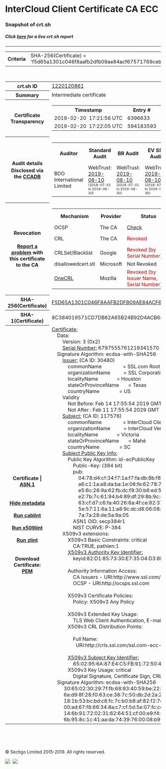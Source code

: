 # InterCloud Client Certificate CA ECC
### Snapshot of crt.sh
##### Click [here](https://crt.sh/?q=F5D65A1301C046F8AAFB2DFB09AE84ACF67571769CEB62B9B676F3688BEB28F1) for a live crt.sh report

---
<!DOCTYPE HTML PUBLIC "-//W3C//DTD HTML 4.0 Transitional//EN">
<HTML>

<BODY>

<TABLE>
  <TR>
    <TH class="outer">Criteria</TH>
    <TD class="outer">SHA-256(Certificate) = 'f5d65a1301c046f8aafb2dfb09ae84acf67571769ceb62b9b676f3688beb28f1'</TD>
  </TR>
</TABLE>
<BR>
<TABLE>
  <TR>
    <TH class="outer">crt.sh ID</TH>
    <TD class="outer"><A href="?id=1220120861">1220120861</A></TD>
  </TR>
  <TR>
    <TH class="outer">Summary</TH>
    <TD class="outer">Intermediate certificate</TD>
  </TR>
  <TR>
    <TH class="outer">Certificate<BR>Transparency</TH>
    <TD class="outer">
<TABLE class="options" style="margin-left:0px">
  <TR>
    <TH>Timestamp</TH>
    <TH>Entry #</TH>
    <TH>Log Operator</TH>
    <TH>Log URL</TH>
  </TR>
  <TR>
    <TD>2019-02-20&nbsp; <FONT class="small">17:21:56 UTC</FONT></TD>
    <TD>6396633</TD>
    <TD>Sectigo</TD>
    <TD>https://dodo.ct.comodo.com</TD>
  </TR>
  <TR>
    <TD>2019-02-20&nbsp; <FONT class="small">17:22:05 UTC</FONT></TD>
    <TD>594183593</TD>
    <TD>Google</TD>
    <TD>https://ct.googleapis.com/rocketeer</TD>
  </TR>
</TABLE>
    </TD>
  </TR>
  <TR>
    <TH class="outer">Audit details<BR>
      <DIV class="small" style="padding-top:3px">Disclosed via the
        <A href="//ccadb-public.secure.force.com/mozilla/PublicAllIntermediateCerts" target="_blank">CCADB</A></DIV>
    </TH>
    <TD class="outer">
<TABLE class="options" style="margin-left:0px">
  <TR>
    <TH>Auditor</TH>
    <TH>Standard Audit</TH>
    <TH>BR Audit</TH>
    <TH>EV SSL Audit</TH>
    <TH>Documents</TH>
    <TH>CCADB</TH>
    <TH>Root Owner / Certificate</TH>
  </TR>
  <TR>
    <TD style="vertical-align:middle">BDO International Limited</TD>
    <TD>WebTrust:
      <A href="https://www.cpacanada.ca/generichandlers/CPACHandler.ashx?attachmentid=233834" target="_blank">2019-08-10</A>
      <BR><FONT style="font-size:8pt">(2018-07-01 to 2019-06-30)</FONT></TD>
    <TD>WebTrust:
      <A href="https://www.cpacanada.ca/generichandlers/CPACHandler.ashx?attachmentid=233835" target="_blank">2019-08-10</A>
      <BR><FONT style="font-size:8pt">(2018-07-01 to 2019-06-30)</FONT></TD>
    <TD>WebTrust:
      <A href="https://www.cpacanada.ca/generichandlers/CPACHandler.ashx?attachmentid=233836" target="_blank">2019-08-10</A>
      <BR><FONT style="font-size:8pt">(2018-07-01 to 2019-06-30)</FONT></TD>
    <TD>
      <A href="https://www.ssl.com/app/uploads/2019/06/SSLcom_CP_CPS_Version_1_6.pdf" target="blank">CP</A>
      <A href="https://www.ssl.com/app/uploads/2019/06/SSLcom_CP_CPS_Version_1_6.pdf" target="blank">CPS</A>
    </TD>
    <TD><A href="//ccadb.force.com/0011J00001MXQEQQA5" target="_blank">0011J00001MXQEQQA5</A></TD>
    <TD><A href="/?id=36499472">SSL.com</A></TD>
  </TR>
</TABLE>
    </TD>
  </TR>
  <TR>
    <TH class="outer">Revocation<BR><BR>
      <DIV class="small" style="padding-top:3px"><A href="?id=1220120861&opt=problemreporting">Report a problem</A> with<BR>this certificate to the CA</DIV></TH>
    <TD class="outer">
      <TABLE class="options" style="margin-left:0px">
        <TR>
          <TH>Mechanism</TH>
          <TH>Provider</TH>
          <TH>Status</TH>
          <TH>Revocation Date</TH>
          <TH>Last Observed in CRL</TH>
          <TH>Last Checked <SPAN style="color:#CC0000;vertical-align:middle;font-size:70%;font-weight:normal">(Error)</SPAN></TH>
        </TR>
        <TR>
          <TD>OCSP</TD>
          <TD>The CA</TD>
          <TD><A href="?id=1220120861&opt=ocsp">Check</A></TD>
          <TD><SPAN style="color:#888888">?</SPAN></TD>
          <TD><SPAN style="color:#888888">n/a</SPAN></TD>
          <TD><SPAN style="color:#888888">?</SPAN></TD>
        </TR>
        <TR>
          <TD>CRL</TD>
          <TD>The CA</TD>
          <TD><SPAN style="color:#CC0000">Revoked</SPAN></TD><TD>2019-03-07&nbsp; <FONT class="small">19:36:24 UTC</FONT></TD><TD>2019-05-21&nbsp; <FONT class="small">12:23:18 UTC</FONT></TD><TD>2019-12-04&nbsp; <FONT class="small">19:12:16 UTC</FONT></TD>
        </TR>
        <TR>
          <TD>CRLSet/Blacklist</TD>
          <TD>Google</TD>
          <TD><SPAN style="color:#CC0000">Revoked [by Serial Number]</SPAN></TD>
          <TD><SPAN style="color:#888888">n/a</SPAN></TD>
          <TD><SPAN style="color:#888888">n/a</SPAN></TD>
          <TD><SPAN style="color:#888888">n/a</SPAN></TD>
        </TR>
        <TR>
          <TD>disallowedcert.stl</TD>
          <TD>Microsoft</TD>
          <TD>Not Revoked</TD>
          <TD><SPAN style="color:#888888">n/a</SPAN></TD>
          <TD><SPAN style="color:#888888">n/a</SPAN></TD>
          <TD><SPAN style="color:#888888">n/a</SPAN></TD>
        </TR>
        <TR>
          <TD><A href="/mozilla-onecrl" target="_blank">OneCRL</A></TD>
          <TD>Mozilla</TD>
          <TD><SPAN style="color:#CC0000">Revoked [by Issuer Name, Serial Number]</SPAN></TD><TD><SPAN style="color:#888888">Unknown</SPAN></TD>
          <TD><SPAN style="color:#888888">n/a</SPAN></TD>
          <TD><SPAN style="color:#888888">n/a</SPAN></TD>
        </TR>
      </TABLE>
    </TD>
  </TR>
  <TR>
    <TH class="outer">SHA-256(Certificate)</TH>
    <TD class="outer"><A href="//censys.io/certificates/f5d65a1301c046f8aafb2dfb09ae84acf67571769ceb62b9b676f3688beb28f1">F5D65A1301C046F8AAFB2DFB09AE84ACF67571769CEB62B9B676F3688BEB28F1</A></TD>
  </TR>
  <TR>
    <TH class="outer">SHA-1(Certificate)</TH>
    <TD class="outer">8C384019571CD7DB62A65B24B92D4ACB68A55CF7</TD>
  </TR>
  <TR>
    <TH class="outer">Certificate | <A href="?asn1=1220120861">ASN.1</A>
      <SPAN class="small"><BR>
      <BR><BR><A href="?id=1220120861&opt=nometadata">Hide metadata</A>
      <BR><BR><A href="?id=1220120861&opt=cablint">Run cablint</A>
      <BR><BR><A href="?id=1220120861&opt=x509lint">Run x509lint</A>
      <BR><BR><A href="?id=1220120861&opt=zlint">Run zlint</A>
      <BR><BR><BR>Download Certificate: <A href="?d=1220120861">PEM</A>
      </SPAN>
    </TH>
    <TD class="text"><A href="?d=1220120861">Certificate:</A><BR>&nbsp;&nbsp;&nbsp;&nbsp;Data:<BR>&nbsp;&nbsp;&nbsp;&nbsp;&nbsp;&nbsp;&nbsp;&nbsp;Version:&nbsp;3&nbsp;(0x2)<BR>&nbsp;&nbsp;&nbsp;&nbsp;&nbsp;&nbsp;&nbsp;&nbsp;<A href="?serial=5e55c4f328638d02">Serial&nbsp;Number:</A>&nbsp;6797555761219341570&nbsp;(0x5e55c4f328638d02)<BR>&nbsp;&nbsp;&nbsp;&nbsp;Signature&nbsp;Algorithm:&nbsp;ecdsa-with-SHA256<BR>&nbsp;&nbsp;&nbsp;&nbsp;&nbsp;&nbsp;&nbsp;&nbsp;<A href="?caid=30480">Issuer:</A> <SPAN class="small">(CA ID: 30480)</SPAN><BR>&nbsp;&nbsp;&nbsp;&nbsp;&nbsp;&nbsp;&nbsp;&nbsp;&nbsp;&nbsp;&nbsp;&nbsp;commonName&nbsp;&nbsp;&nbsp;&nbsp;&nbsp;&nbsp;&nbsp;&nbsp;&nbsp;&nbsp;&nbsp;&nbsp;&nbsp;&nbsp;&nbsp;&nbsp;=&nbsp;SSL.com&nbsp;Root&nbsp;Certification&nbsp;Authority&nbsp;ECC<BR>&nbsp;&nbsp;&nbsp;&nbsp;&nbsp;&nbsp;&nbsp;&nbsp;&nbsp;&nbsp;&nbsp;&nbsp;organizationName&nbsp;&nbsp;&nbsp;&nbsp;&nbsp;&nbsp;&nbsp;&nbsp;&nbsp;&nbsp;=&nbsp;SSL&nbsp;Corporation<BR>&nbsp;&nbsp;&nbsp;&nbsp;&nbsp;&nbsp;&nbsp;&nbsp;&nbsp;&nbsp;&nbsp;&nbsp;localityName&nbsp;&nbsp;&nbsp;&nbsp;&nbsp;&nbsp;&nbsp;&nbsp;&nbsp;&nbsp;&nbsp;&nbsp;&nbsp;&nbsp;=&nbsp;Houston<BR>&nbsp;&nbsp;&nbsp;&nbsp;&nbsp;&nbsp;&nbsp;&nbsp;&nbsp;&nbsp;&nbsp;&nbsp;stateOrProvinceName&nbsp;&nbsp;&nbsp;&nbsp;&nbsp;&nbsp;&nbsp;=&nbsp;Texas<BR>&nbsp;&nbsp;&nbsp;&nbsp;&nbsp;&nbsp;&nbsp;&nbsp;&nbsp;&nbsp;&nbsp;&nbsp;countryName&nbsp;&nbsp;&nbsp;&nbsp;&nbsp;&nbsp;&nbsp;&nbsp;&nbsp;&nbsp;&nbsp;&nbsp;&nbsp;&nbsp;&nbsp;=&nbsp;US<BR>&nbsp;&nbsp;&nbsp;&nbsp;&nbsp;&nbsp;&nbsp;&nbsp;Validity<BR>&nbsp;&nbsp;&nbsp;&nbsp;&nbsp;&nbsp;&nbsp;&nbsp;&nbsp;&nbsp;&nbsp;&nbsp;Not&nbsp;Before:&nbsp;Feb&nbsp;14&nbsp;17:55:54&nbsp;2019&nbsp;GMT<BR>&nbsp;&nbsp;&nbsp;&nbsp;&nbsp;&nbsp;&nbsp;&nbsp;&nbsp;&nbsp;&nbsp;&nbsp;Not&nbsp;After&nbsp;:&nbsp;Feb&nbsp;11&nbsp;17:55:54&nbsp;2029&nbsp;GMT<BR>&nbsp;&nbsp;&nbsp;&nbsp;&nbsp;&nbsp;&nbsp;&nbsp;<A href="?caid=117576">Subject:</A> <SPAN class="small">(CA ID: 117576)</SPAN><BR>&nbsp;&nbsp;&nbsp;&nbsp;&nbsp;&nbsp;&nbsp;&nbsp;&nbsp;&nbsp;&nbsp;&nbsp;commonName&nbsp;&nbsp;&nbsp;&nbsp;&nbsp;&nbsp;&nbsp;&nbsp;&nbsp;&nbsp;&nbsp;&nbsp;&nbsp;&nbsp;&nbsp;&nbsp;=&nbsp;InterCloud&nbsp;Client&nbsp;Certificate&nbsp;CA&nbsp;ECC<BR>&nbsp;&nbsp;&nbsp;&nbsp;&nbsp;&nbsp;&nbsp;&nbsp;&nbsp;&nbsp;&nbsp;&nbsp;organizationName&nbsp;&nbsp;&nbsp;&nbsp;&nbsp;&nbsp;&nbsp;&nbsp;&nbsp;&nbsp;=&nbsp;InterCloud&nbsp;Ventures&nbsp;Inc<BR>&nbsp;&nbsp;&nbsp;&nbsp;&nbsp;&nbsp;&nbsp;&nbsp;&nbsp;&nbsp;&nbsp;&nbsp;localityName&nbsp;&nbsp;&nbsp;&nbsp;&nbsp;&nbsp;&nbsp;&nbsp;&nbsp;&nbsp;&nbsp;&nbsp;&nbsp;&nbsp;=&nbsp;Victoria<BR>&nbsp;&nbsp;&nbsp;&nbsp;&nbsp;&nbsp;&nbsp;&nbsp;&nbsp;&nbsp;&nbsp;&nbsp;stateOrProvinceName&nbsp;&nbsp;&nbsp;&nbsp;&nbsp;&nbsp;&nbsp;=&nbsp;Mahé<BR>&nbsp;&nbsp;&nbsp;&nbsp;&nbsp;&nbsp;&nbsp;&nbsp;&nbsp;&nbsp;&nbsp;&nbsp;countryName&nbsp;&nbsp;&nbsp;&nbsp;&nbsp;&nbsp;&nbsp;&nbsp;&nbsp;&nbsp;&nbsp;&nbsp;&nbsp;&nbsp;&nbsp;=&nbsp;SC<BR>&nbsp;&nbsp;&nbsp;&nbsp;&nbsp;&nbsp;&nbsp;&nbsp;<A href="?spkisha256=0f7233e0951129a4d181c050b89e6e1b14de48f9373672e09a55cbdd6167dcb6">Subject&nbsp;Public&nbsp;Key&nbsp;Info:</A><BR>&nbsp;&nbsp;&nbsp;&nbsp;&nbsp;&nbsp;&nbsp;&nbsp;&nbsp;&nbsp;&nbsp;&nbsp;Public&nbsp;Key&nbsp;Algorithm:&nbsp;id-ecPublicKey<BR>&nbsp;&nbsp;&nbsp;&nbsp;&nbsp;&nbsp;&nbsp;&nbsp;&nbsp;&nbsp;&nbsp;&nbsp;&nbsp;&nbsp;&nbsp;&nbsp;Public-Key:&nbsp;(384&nbsp;bit)<BR>&nbsp;&nbsp;&nbsp;&nbsp;&nbsp;&nbsp;&nbsp;&nbsp;&nbsp;&nbsp;&nbsp;&nbsp;&nbsp;&nbsp;&nbsp;&nbsp;pub:&nbsp;<BR>&nbsp;&nbsp;&nbsp;&nbsp;&nbsp;&nbsp;&nbsp;&nbsp;&nbsp;&nbsp;&nbsp;&nbsp;&nbsp;&nbsp;&nbsp;&nbsp;&nbsp;&nbsp;&nbsp;&nbsp;04:78:d4:cf:34:f7:1a:f7:fa:db:8b:f8:c7:a8:d6:<BR>&nbsp;&nbsp;&nbsp;&nbsp;&nbsp;&nbsp;&nbsp;&nbsp;&nbsp;&nbsp;&nbsp;&nbsp;&nbsp;&nbsp;&nbsp;&nbsp;&nbsp;&nbsp;&nbsp;&nbsp;a6:c1:1a:a8:da:ba:1e:08:fe:62:78:7a:fd:88:81:<BR>&nbsp;&nbsp;&nbsp;&nbsp;&nbsp;&nbsp;&nbsp;&nbsp;&nbsp;&nbsp;&nbsp;&nbsp;&nbsp;&nbsp;&nbsp;&nbsp;&nbsp;&nbsp;&nbsp;&nbsp;e5:6c:26:9a:62:fb:dc:f9:30:b6:ed:57:00:0c:eb:<BR>&nbsp;&nbsp;&nbsp;&nbsp;&nbsp;&nbsp;&nbsp;&nbsp;&nbsp;&nbsp;&nbsp;&nbsp;&nbsp;&nbsp;&nbsp;&nbsp;&nbsp;&nbsp;&nbsp;&nbsp;e2:7b:7c:61:94:b4:89:df:29:8b:9c:8b:d8:a0:a0:<BR>&nbsp;&nbsp;&nbsp;&nbsp;&nbsp;&nbsp;&nbsp;&nbsp;&nbsp;&nbsp;&nbsp;&nbsp;&nbsp;&nbsp;&nbsp;&nbsp;&nbsp;&nbsp;&nbsp;&nbsp;63:cf:d7:c6:fa:40:26:6a:4f:ce:82:37:08:28:eb:<BR>&nbsp;&nbsp;&nbsp;&nbsp;&nbsp;&nbsp;&nbsp;&nbsp;&nbsp;&nbsp;&nbsp;&nbsp;&nbsp;&nbsp;&nbsp;&nbsp;&nbsp;&nbsp;&nbsp;&nbsp;5e:57:11:6a:11:a8:9c:dc:d8:06:08:ab:c2:37:07:<BR>&nbsp;&nbsp;&nbsp;&nbsp;&nbsp;&nbsp;&nbsp;&nbsp;&nbsp;&nbsp;&nbsp;&nbsp;&nbsp;&nbsp;&nbsp;&nbsp;&nbsp;&nbsp;&nbsp;&nbsp;7a:7a:28:de:5a:9a:05<BR>&nbsp;&nbsp;&nbsp;&nbsp;&nbsp;&nbsp;&nbsp;&nbsp;&nbsp;&nbsp;&nbsp;&nbsp;&nbsp;&nbsp;&nbsp;&nbsp;ASN1&nbsp;OID:&nbsp;secp384r1<BR>&nbsp;&nbsp;&nbsp;&nbsp;&nbsp;&nbsp;&nbsp;&nbsp;&nbsp;&nbsp;&nbsp;&nbsp;&nbsp;&nbsp;&nbsp;&nbsp;NIST&nbsp;CURVE:&nbsp;P-384<BR>&nbsp;&nbsp;&nbsp;&nbsp;&nbsp;&nbsp;&nbsp;&nbsp;X509v3&nbsp;extensions:<BR>&nbsp;&nbsp;&nbsp;&nbsp;&nbsp;&nbsp;&nbsp;&nbsp;&nbsp;&nbsp;&nbsp;&nbsp;X509v3&nbsp;Basic&nbsp;Constraints:&nbsp;critical<BR>&nbsp;&nbsp;&nbsp;&nbsp;&nbsp;&nbsp;&nbsp;&nbsp;&nbsp;&nbsp;&nbsp;&nbsp;&nbsp;&nbsp;&nbsp;&nbsp;CA:TRUE,&nbsp;pathlen:1<BR>&nbsp;&nbsp;&nbsp;&nbsp;&nbsp;&nbsp;&nbsp;&nbsp;&nbsp;&nbsp;&nbsp;&nbsp;<A href="?ski=82d1857330e73504d38e0292fbe5a4d1c421e8cd">X509v3&nbsp;Authority&nbsp;Key&nbsp;Identifier:</A><BR>&nbsp;&nbsp;&nbsp;&nbsp;&nbsp;&nbsp;&nbsp;&nbsp;&nbsp;&nbsp;&nbsp;&nbsp;&nbsp;&nbsp;&nbsp;&nbsp;keyid:82:D1:85:73:30:E7:35:04:D3:8E:02:92:FB:E5:A4:D1:C4:21:E8:CD<BR><BR>&nbsp;&nbsp;&nbsp;&nbsp;&nbsp;&nbsp;&nbsp;&nbsp;&nbsp;&nbsp;&nbsp;&nbsp;Authority&nbsp;Information&nbsp;Access:&nbsp;<BR>&nbsp;&nbsp;&nbsp;&nbsp;&nbsp;&nbsp;&nbsp;&nbsp;&nbsp;&nbsp;&nbsp;&nbsp;&nbsp;&nbsp;&nbsp;&nbsp;CA&nbsp;Issuers&nbsp;-&nbsp;URI:http://www.ssl.com/repository/SSLcom-RootCA-ECC-384-R1.crt<BR>&nbsp;&nbsp;&nbsp;&nbsp;&nbsp;&nbsp;&nbsp;&nbsp;&nbsp;&nbsp;&nbsp;&nbsp;&nbsp;&nbsp;&nbsp;&nbsp;OCSP&nbsp;-&nbsp;URI:http://ocsps.ssl.com<BR><BR>&nbsp;&nbsp;&nbsp;&nbsp;&nbsp;&nbsp;&nbsp;&nbsp;&nbsp;&nbsp;&nbsp;&nbsp;X509v3&nbsp;Certificate&nbsp;Policies:&nbsp;<BR>&nbsp;&nbsp;&nbsp;&nbsp;&nbsp;&nbsp;&nbsp;&nbsp;&nbsp;&nbsp;&nbsp;&nbsp;&nbsp;&nbsp;&nbsp;&nbsp;Policy:&nbsp;X509v3&nbsp;Any&nbsp;Policy<BR><BR>&nbsp;&nbsp;&nbsp;&nbsp;&nbsp;&nbsp;&nbsp;&nbsp;&nbsp;&nbsp;&nbsp;&nbsp;X509v3&nbsp;Extended&nbsp;Key&nbsp;Usage:&nbsp;<BR>&nbsp;&nbsp;&nbsp;&nbsp;&nbsp;&nbsp;&nbsp;&nbsp;&nbsp;&nbsp;&nbsp;&nbsp;&nbsp;&nbsp;&nbsp;&nbsp;TLS&nbsp;Web&nbsp;Client&nbsp;Authentication,&nbsp;E-mail&nbsp;Protection,&nbsp;1.3.6.1.4.1.311.10.3.12<BR>&nbsp;&nbsp;&nbsp;&nbsp;&nbsp;&nbsp;&nbsp;&nbsp;&nbsp;&nbsp;&nbsp;&nbsp;X509v3&nbsp;CRL&nbsp;Distribution&nbsp;Points:&nbsp;<BR><BR>&nbsp;&nbsp;&nbsp;&nbsp;&nbsp;&nbsp;&nbsp;&nbsp;&nbsp;&nbsp;&nbsp;&nbsp;&nbsp;&nbsp;&nbsp;&nbsp;Full&nbsp;Name:<BR>&nbsp;&nbsp;&nbsp;&nbsp;&nbsp;&nbsp;&nbsp;&nbsp;&nbsp;&nbsp;&nbsp;&nbsp;&nbsp;&nbsp;&nbsp;&nbsp;&nbsp;&nbsp;URI:http://crls.ssl.com/ssl.com-ecc-RootCA.crl<BR><BR>&nbsp;&nbsp;&nbsp;&nbsp;&nbsp;&nbsp;&nbsp;&nbsp;&nbsp;&nbsp;&nbsp;&nbsp;<A href="?ski=6502956a87e4c5fb917250462397b77b3193c811">X509v3&nbsp;Subject&nbsp;Key&nbsp;Identifier:</A><BR>&nbsp;&nbsp;&nbsp;&nbsp;&nbsp;&nbsp;&nbsp;&nbsp;&nbsp;&nbsp;&nbsp;&nbsp;&nbsp;&nbsp;&nbsp;&nbsp;65:02:95:6A:87:E4:C5:FB:91:72:50:46:23:97:B7:7B:31:93:C8:11<BR>&nbsp;&nbsp;&nbsp;&nbsp;&nbsp;&nbsp;&nbsp;&nbsp;&nbsp;&nbsp;&nbsp;&nbsp;X509v3&nbsp;Key&nbsp;Usage:&nbsp;critical<BR>&nbsp;&nbsp;&nbsp;&nbsp;&nbsp;&nbsp;&nbsp;&nbsp;&nbsp;&nbsp;&nbsp;&nbsp;&nbsp;&nbsp;&nbsp;&nbsp;Digital&nbsp;Signature,&nbsp;Certificate&nbsp;Sign,&nbsp;CRL&nbsp;Sign<BR>&nbsp;&nbsp;&nbsp;&nbsp;Signature&nbsp;Algorithm:&nbsp;ecdsa-with-SHA256<BR>&nbsp;&nbsp;&nbsp;&nbsp;&nbsp;&nbsp;&nbsp;&nbsp;&nbsp;30:65:02:30:29:7f:fb:68:83:40:59:be:22:a8:1e:7b:88:81:<BR>&nbsp;&nbsp;&nbsp;&nbsp;&nbsp;&nbsp;&nbsp;&nbsp;&nbsp;6a:d9:8f:28:f0:63:ce:38:7c:50:db:2d:2a:24:ba:09:0b:17:<BR>&nbsp;&nbsp;&nbsp;&nbsp;&nbsp;&nbsp;&nbsp;&nbsp;&nbsp;18:1b:53:bc:bd:c8:fc:7c:b0:b8:af:82:f2:7e:70:3c:02:31:<BR>&nbsp;&nbsp;&nbsp;&nbsp;&nbsp;&nbsp;&nbsp;&nbsp;&nbsp;00:ad:67:f8:66:34:8a:c7:cf:5d:5e:07:fc:cc:d0:bd:42:8b:<BR>&nbsp;&nbsp;&nbsp;&nbsp;&nbsp;&nbsp;&nbsp;&nbsp;&nbsp;14:6b:91:72:02:31:62:64:51:cf:00:e9:f4:e3:55:91:6c:6e:<BR>&nbsp;&nbsp;&nbsp;&nbsp;&nbsp;&nbsp;&nbsp;&nbsp;&nbsp;6b:95:8c:1c:41:aa:da:74:39:76:00:08:b9<BR>    </TD>
  </TR>
</TABLE>

  <BR><BR><BR>

  <P class="copyright">&copy; Sectigo Limited 2015-2019. All rights reserved.</P>
  <DIV>
    <A href="https://sectigo.com/"><IMG src="/sectigo_s.png"></A>
    &nbsp;<A href="https://github.com/crtsh"><IMG src="/GitHub-Mark-32px.png"></A>
  </DIV>
</BODY>
</HTML>
